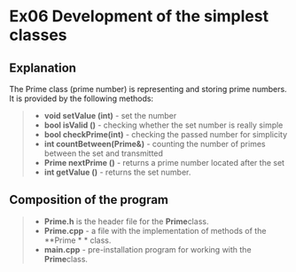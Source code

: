 
# Ex06 Development of the simplest classes


## Explanation

The Prime class (prime number) is representing and storing prime numbers. It is provided by the following methods:

> - **void setValue (int)** - set the number
> - **bool isValid ()** - checking whether the set number is really simple
> - **bool checkPrime(int)** - checking the passed number for simplicity
> - **int countBetween(Prime&)** - counting the number of primes between the set and transmitted
> - **Prime nextPrime ()** - returns a prime number located after the set
> - **int getValue ()** - returns the set number.

## Composition of the program

> - **Prime.h** is the header file for the **Prime**class.
> - **Prime.cpp** - a file with the implementation of methods of the **Prime * * class.
> - **main.cpp** - pre-installation program for working with the **Prime**class.